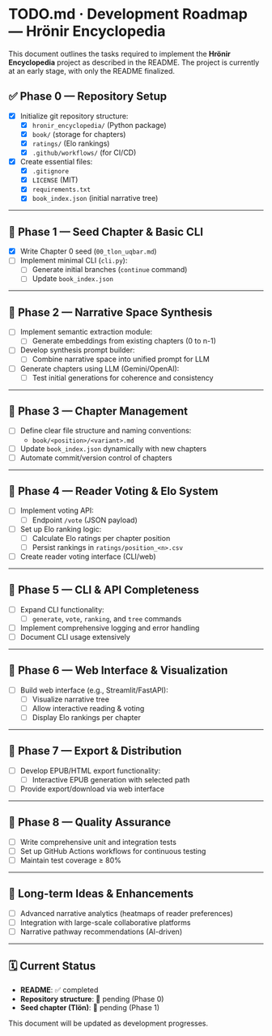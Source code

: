 # TODO.md · Development Roadmap — **Hrönir Encyclopedia**

This document outlines the tasks required to implement the **Hrönir Encyclopedia** project as described in the README. The project is currently at an early stage, with only the README finalized.

## ✅ Phase 0 — Repository Setup

- [x] Initialize git repository structure:
  - [x] `hronir_encyclopedia/` (Python package)
  - [x] `book/` (storage for chapters)
  - [x] `ratings/` (Elo rankings)
  - [x] `.github/workflows/` (for CI/CD)
- [x] Create essential files:
  - [x] `.gitignore`
  - [x] `LICENSE` (MIT)
  - [x] `requirements.txt`
  - [x] `book_index.json` (initial narrative tree)

---

## 🚧 Phase 1 — Seed Chapter & Basic CLI

- [x] Write Chapter 0 seed (`00_tlon_uqbar.md`)
- [ ] Implement minimal CLI (`cli.py`):
  - [ ] Generate initial branches (`continue` command)
  - [ ] Update `book_index.json`

---

## 🚧 Phase 2 — Narrative Space Synthesis

- [ ] Implement semantic extraction module:
  - [ ] Generate embeddings from existing chapters (0 to n-1)
- [ ] Develop synthesis prompt builder:
  - [ ] Combine narrative space into unified prompt for LLM
- [ ] Generate chapters using LLM (Gemini/OpenAI):
  - [ ] Test initial generations for coherence and consistency

---

## 🚧 Phase 3 — Chapter Management

- [ ] Define clear file structure and naming conventions:
  - `book/<position>/<variant>.md`
- [ ] Update `book_index.json` dynamically with new chapters
- [ ] Automate commit/version control of chapters

---

## 🚧 Phase 4 — Reader Voting & Elo System

- [ ] Implement voting API:
  - [ ] Endpoint `/vote` (JSON payload)
- [ ] Set up Elo ranking logic:
  - [ ] Calculate Elo ratings per chapter position
  - [ ] Persist rankings in `ratings/position_<n>.csv`
- [ ] Create reader voting interface (CLI/web)

---

## 🚧 Phase 5 — CLI & API Completeness

- [ ] Expand CLI functionality:
  - [ ] `generate`, `vote`, `ranking`, and `tree` commands
- [ ] Implement comprehensive logging and error handling
- [ ] Document CLI usage extensively

---

## 🚧 Phase 6 — Web Interface & Visualization

- [ ] Build web interface (e.g., Streamlit/FastAPI):
  - [ ] Visualize narrative tree
  - [ ] Allow interactive reading & voting
  - [ ] Display Elo rankings per chapter

---

## 🚧 Phase 7 — Export & Distribution

- [ ] Develop EPUB/HTML export functionality:
  - [ ] Interactive EPUB generation with selected path
- [ ] Provide export/download via web interface

---

## 🚧 Phase 8 — Quality Assurance

- [ ] Write comprehensive unit and integration tests
- [ ] Set up GitHub Actions workflows for continuous testing
- [ ] Maintain test coverage ≥ 80%

---

## 📌 Long-term Ideas & Enhancements

- [ ] Advanced narrative analytics (heatmaps of reader preferences)
- [ ] Integration with large-scale collaborative platforms
- [ ] Narrative pathway recommendations (AI-driven)

---

## 🗓️ Current Status

- **README**: ✅ completed  
- **Repository structure**: 🔲 pending (Phase 0)  
- **Seed chapter (Tlön)**: 🔲 pending (Phase 1)

This document will be updated as development progresses.

